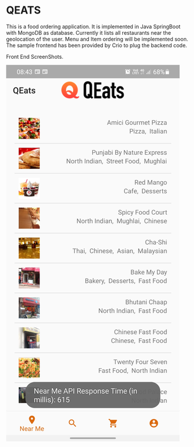 # QEATS

This is a food ordering application. It is implemented in Java SpringBoot with MongoDB as database. Currently it lists all restaurants near the geolocation of the user. Menu and Item ordering will be implemented soon. The sample frontend has been provided by Crio to plug the backend code.

Front End ScreenShots.

![screenshot](https://raw.githubusercontent.com/ujjwalsharma9/QEATS/master/Resources/Screenshot_20220407-084334_QEats.jpg)
